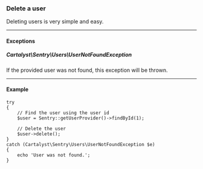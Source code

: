 ### Delete a user

Deleting users is very simple and easy.

----------

#### Exceptions

##### Cartalyst\Sentry\Users\UserNotFoundException

If the provided user was not found, this exception will be thrown.

----------

#### Example

	try
	{
		// Find the user using the user id
		$user = Sentry::getUserProvider()->findById(1);

		// Delete the user
		$user->delete();
	}
	catch (Cartalyst\Sentry\Users\UserNotFoundException $e)
	{
		echo 'User was not found.';
	}
